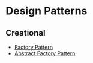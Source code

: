# Design Patterns
## Creational
- [Factory Pattern](https://github.com/JHLeeeMe/Design-Patterns/blob/master/java/creational/FactoryPattern.java)
- [Abstract Factory Pattern](https://github.com/JHLeeeMe/Design-Patterns/blob/master/java/creational/AbstractFactoryPattern.java)

